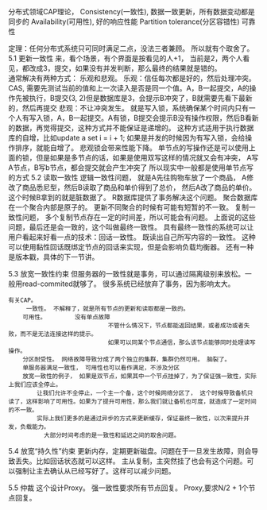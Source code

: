 分布式领域CAP理论，
Consistency(一致性), 数据一致更新，所有数据变动都是同步的
Availability(可用性), 好的响应性能
Partition tolerance(分区容错性) 可靠性

定理：任何分布式系统只可同时满足二点，没法三者兼顾。
所以就有个取舍了。
5.1 更新一致性
        来，看个场景，有个界面是按看见的人+1， 当前是2，两个人看见，都改成3，提交，如果没有并发判断，那么最终的结果就是错的。   
        通常解决有两种方式： 乐观和悲观。
        乐观：信任每次都是好的，然后处理冲突。 CAS, 需要先测试当前的值和上一次读入是否是同一个值。A，B一起提交，A的操作先被执行，B提交(3, 2)但是数据库是3，会提示B冲突了，B就需要先看下最新的，然后再提交
        悲观：不让冲突发生。 就是写入锁，系统确保某个时间内只有一个人有写入锁，A，B一起提交。A有锁，B提交会提示B没有操作权限，然后B看新的数据，再觉得提交，这种方式并不能保证是递增的。 这种方式适用于执行数据库的自增，比如update a set i = i + 1; 如果是并发的时候因为有写入锁，会给操作排序，就能自增了。
        悲观锁会带来性能下降。
        单节点的写操作还是可以使用上面的锁，但是如果是多节点的话，如果是使用双写这样的情况就又会有冲突， A写A节点，B写b节点，都会提交就会产生冲突了
        所以现实中一般都是使用单节点写的方式
5.2 读取一致性
        逻辑一致性问题， 就是A先往购物车放了一个商品， A修改了商品悉尼型，然后B读取了商品和单价得到了总价， 然后A改了商品的单价。 这个时候B拿到的就是脏数据了。  R数据库提供了事务解决这个问题。
        聚合数据库在一个聚合内部是原子的。
        更新不同聚合的时候有可能有短暂的不一致。
        复制一致性问题， 多个复制节点存在一定的时间差，所以可能会有问题。
        上面说的这些问题，最后还是会一致的，这个叫做最终一致性。
        具有最终一致性的系统可以让用户看起来好看一点的技术：回话一致性。 既读出自己所写内容的一致性。
                这种可以使用黏性回话既绑定节点的回话来实现，但是会影响负载均衡器。
                还有一种是版本戳，具体的下一节讲。

5.3 放宽一致性约束
        但服务器的一致性就是事务，可以通过隔离级别来放松。一般用read-commited就够了。
        很多系统已经放弃了事务，因为影响太大。
        
    有关CAP。
         一致性。 不解释了，就是所有节点的更新和读取都是一致的。
        可用性。        没有单点故障
                                不管什么情况下，节点都能返回结果，或者成功或者失败，而不是无法连接这样的提示。
                                如果可以同某个节点通信，那么该节点能够同时处理读写操作。
        分区耐受性。 网络故障导致分成了两个独立的集群，集群仍然可用。 脑裂了。
        单服务器满足一致性， 可用性也可以看作满足，不涉及分区
        放宽一致性的例子， 如果是双节点，如果其中一个节点挂掉了，为了保证强一致性，实际上我们应该全停止。
            让我们允许不全停止，一个主一个备，这个时候网络分区了， 这个时候导致备机只读了，这样影响了可用性。如果为了提升可用性，那么我们就让备机也可度，就造成了一定时间的不一致。
            实际上我们更多的是通过异步的方式来更新缓存，保证最终一致性，以次来提升并发，负载能力。
              大部分时间考虑的是一致性和延迟之间的取舍问题。  
5.4 放宽“持久性”约束
        更新内存，定期更新磁盘。问题在于一旦发生故障，则会导致丢失。比如回话状态就可以这样。
        主从复制，主突然挂了也会有这个问题。可以强制让主去确认从已经写好了。这样可以减少问题。

5.5 仲裁
    这个设计Proxy。  强一致性要求所有节点回复。 Proxy,要求N/2 + 1个节点回复。

        